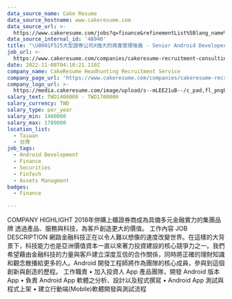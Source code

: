 ```yaml
---
data_source_name: Cake Resume
data_source_hostname: www.cakeresume.com
data_source_url: >-
  https://www.cakeresume.com/jobs?q=finance&refinementList%5Blang_name%5D%5B0%5D=English&refinementList%5Bsalary_type%5D=per_year&range%5Bsalary_range%5D%5Bmin%5D=1000000&page=3
data_source_internal_id: '48940'
title: "\U0001F525大型證券公司X強大的資產管理後盾 - Senior Android Developer - CHH"
job_url: >-
  https://www.cakeresume.com/companies/cakeresume-recruitment-consulting/jobs/3fe502
date: 2022-11-08T04:10:21.110Z
company_name: CakeResume Headhunting Recruitment Service
company_page_url: 'https://www.cakeresume.com/companies/cakeresume-recruitment-consulting'
company_logo_url: >-
  https://media.cakeresume.com/image/upload/s--mLEE21uB--/c_pad,fl_png8,h_200,w_200/v1620881212/vdbipassrdfr8omwzeq6.png
salary_text: TWD1400000 - TWD1700000
salary_currency: TWD
salary_type: per_year
salary_min: 1400000
salary_max: 1700000
location_list:
  - Taiwan
  - 台灣
job_tags:
  - Android Development
  - Finance
  - Securities
  - FinTech
  - Assets Managment
badges:
  - Finance

---
```


COMPANY HIGHLIGHT 2018年併購上櫃證券商成為具備多元金融實力的集團品牌 透過產品、服務與科技，為客戶創造更大的價值。 工作內容 JOB DESCRIPTION 網路金融科技正在以令人難以想像的速度改變世界。在這樣的大背景下，科技能力也是亞洲價值資本一直以來著力投資建設的核心競爭力之一。我們希望藉由金融科技的力量與客戶建立深度互信的合作關係，同時將正確的理財知識和觀念散播給更多的人。Android 開發工程師將作為團隊的核心成員，參與到這個創新與創造的歷程。 工作職責 • 加入投資人 App 產品團隊，開發 Android 版本 App • 負責 Android App 軟體之分析、設計以及程式撰寫 • Android App 測試與程式上架 • 建立行動端(Mobile)軟體開發與測試流程